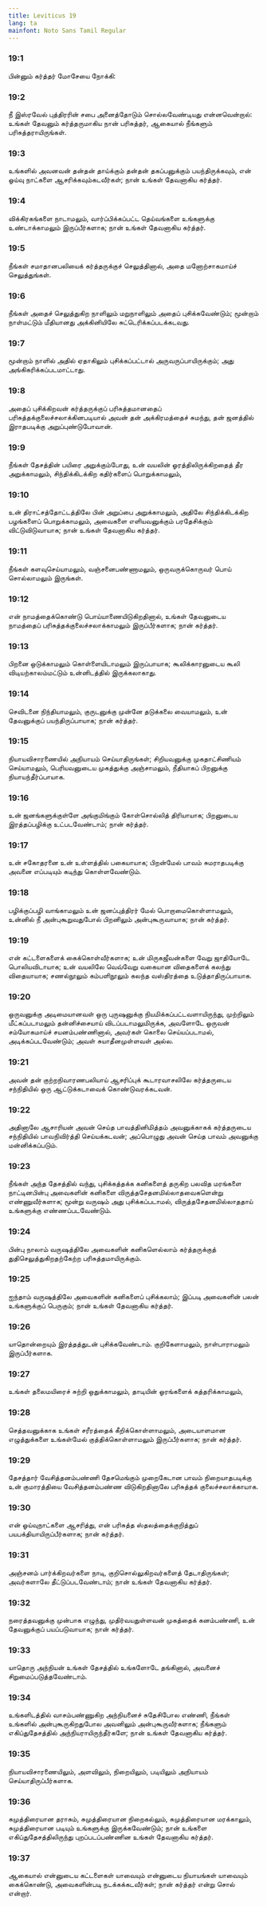 ```yaml
---
title: Leviticus 19
lang: ta
mainfont: Noto Sans Tamil Regular
---
```


###  19:1

பின்னும் கர்த்தர் மோசேயை நோக்கி:

###  19:2

நீ இஸ்ரவேல் புத்திரரின் சபை அனைத்தோடும் சொல்லவேண்டியது என்னவென்றால்: உங்கள் தேவனும் கர்த்தருமாகிய நான் பரிசுத்தர், ஆகையால் நீங்களும் பரிசுத்தராயிருங்கள்.

###  19:3

உங்களில் அவனவன் தன்தன் தாய்க்கும் தன்தன் தகப்பனுக்கும் பயந்திருக்கவும், என் ஓய்வு நாட்களை ஆசரிக்கவும்கடவீர்கள்; நான் உங்கள் தேவனாகிய கர்த்தர்.

###  19:4

விக்கிரகங்களை நாடாமலும், வார்ப்பிக்கப்பட்ட தெய்வங்களை உங்களுக்கு உண்டாக்காமலும் இருப்பீர்களாக; நான் உங்கள் தேவனாகிய கர்த்தர்.

###  19:5

நீங்கள் சமாதானபலியைக் கர்த்தருக்குச் செலுத்தினால், அதை மனோற்சாகமாய்ச் செலுத்துங்கள்.

###  19:6

நீங்கள் அதைச் செலுத்துகிற நாளிலும் மறுநாளிலும் அதைப் புசிக்கவேண்டும்; மூன்றாம் நாள்மட்டும் மீதியானது அக்கினியிலே சுட்டெரிக்கப்படக்கடவது.

###  19:7

மூன்றாம் நாளில் அதில் ஏதாகிலும் புசிக்கப்பட்டால் அருவருப்பாயிருக்கும்; அது அங்கிகரிக்கப்படமாட்டாது.

###  19:8

அதைப் புசிக்கிறவன் கர்த்தருக்குப் பரிசுத்தமானதைப் பரிசுத்தக்குலைச்சலாக்கினபடியால் அவன் தன் அக்கிரமத்தைச் சுமந்து, தன் ஜனத்தில் இராதபடிக்கு அறுப்புண்டுபோவான்.

###  19:9

நீங்கள் தேசத்தின் பயிரை அறுக்கும்போது, உன் வயலின் ஓரத்திலிருக்கிறதைத் தீர அறுக்காமலும், சிந்திக்கிடக்கிற கதிர்களைப் பொறுக்காமலும்,

###  19:10

உன் திராட்சத்தோட்டத்திலே பின் அறுப்பை அறுக்காமலும், அதிலே சிந்திக்கிடக்கிற பழங்களைப் பொறுக்காமலும், அவைகளை எளியவனுக்கும் பரதேசிக்கும் விட்டுவிடுவாயாக; நான் உங்கள் தேவனாகிய கர்த்தர்.

###  19:11

நீங்கள் களவுசெய்யாமலும், வஞ்சனைபண்ணாமலும், ஒருவருக்கொருவர் பொய் சொல்லாமலும் இருங்கள்.

###  19:12

என் நாமத்தைக்கொண்டு பொய்யாணையிடுகிறதினால், உங்கள் தேவனுடைய நாமத்தைப் பரிசுத்தக்குலைச்சலாக்காமலும் இருப்பீர்களாக; நான் கர்த்தர்.

###  19:13

பிறனை ஒடுக்காமலும் கொள்ளையிடாமலும் இருப்பாயாக; கூலிக்காரனுடைய கூலி விடியற்காலம்மட்டும் உன்னிடத்தில் இருக்கலாகாது.

###  19:14

செவிடனை நிந்தியாமலும், குருடனுக்கு முன்னே தடுக்கலை வையாமலும், உன் தேவனுக்குப் பயந்திருப்பாயாக; நான் கர்த்தர்.

###  19:15

நியாயவிசாரணையில் அநியாயம் செய்யாதிருங்கள்; சிறியவனுக்கு முகதாட்சிணியம் செய்யாமலும், பெரியவனுடைய முகத்துக்கு அஞ்சாமலும், நீதியாகப் பிறனுக்கு நியாயந்தீர்ப்பாயாக.

###  19:16

உன் ஜனங்களுக்குள்ளே அங்குமிங்கும் கோள்சொல்லித் திரியாயாக; பிறனுடைய இரத்தப்பழிக்கு உட்படவேண்டாம்; நான் கர்த்தர்.

###  19:17

உன் சகோதரனை உன் உள்ளத்தில் பகையாயாக; பிறன்மேல் பாவம் சுமராதபடிக்கு அவனை எப்படியும் கடிந்து கொள்ளவேண்டும்.

###  19:18

பழிக்குப்பழி வாங்காமலும் உன் ஜனப்புத்திரர் மேல் பொறாமைகொள்ளாமலும், உன்னில் நீ அன்புகூறுவதுபோல் பிறனிலும் அன்புகூருவாயாக; நான் கர்த்தர்.

###  19:19

என் கட்டளைகளைக் கைக்கொள்வீர்களாக; உன் மிருகஜீவன்களை வேறு ஜாதியோடே பொலியவிடாயாக; உன் வயலிலே வெவ்வேறு வகையான விதைகளைக் கலந்து விதையாயாக; சணல்நூலும் கம்பளிநூலும் கலந்த வஸ்திரத்தை உடுத்தாதிருப்பாயாக.

###  19:20

ஒருவனுக்கு அடிமையானவள் ஒரு புருஷனுக்கு நியமிக்கப்பட்டவளாயிருந்து, முற்றிலும் மீட்கப்படாமலும் தன்னிச்சையாய் விடப்படாமலுமிருக்க, அவளோடே ஒருவன் சம்யோகமாய்ச் சயனம்பண்ணினால், அவர்கள் கொலை செய்யப்படாமல், அடிக்கப்படவேண்டும்; அவள் சுயாதீனமுள்ளவள் அல்ல.

###  19:21

அவன் தன் குற்றநிவாரணபலியாய் ஆசரிப்புக் கூடாரவாசலிலே கர்த்தருடைய சந்நிதியில் ஒரு ஆட்டுக்கடாவைக் கொண்டுவரக்கடவன்.

###  19:22

அதினாலே ஆசாரியன் அவன் செய்த பாவத்தினிமித்தம் அவனுக்காகக் கர்த்தருடைய சந்நிதியில் பாவநிவிர்த்தி செய்யக்கடவன்; அப்பொழுது அவன் செய்த பாவம் அவனுக்கு மன்னிக்கப்படும்.

###  19:23

நீங்கள் அந்த தேசத்தில் வந்து, புசிக்கத்தக்க கனிகளைத் தருகிற பலவித மரங்களை நாட்டினபின்பு அவைகளின் கனிகளை விருத்தசேதனமில்லாதவைகளென்று எண்ணுவீர்களாக; மூன்று வருஷம் அது புசிக்கப்படாமல், விருத்தசேதனமில்லாததாய் உங்களுக்கு எண்ணப்படவேண்டும்.

###  19:24

பின்பு நாலாம் வருஷத்திலே அவைகளின் கனிகளெல்லாம் கர்த்தருக்குத் துதிசெலுத்துகிறதற்கேற்ற பரிசுத்தமாயிருக்கும்.

###  19:25

ஐந்தாம் வருஷத்திலே அவைகளின் கனிகளைப் புசிக்கலாம்; இப்படி அவைகளின் பலன் உங்களுக்குப் பெருகும்; நான் உங்கள் தேவனாகிய கர்த்தர்.

###  19:26

யாதொன்றையும் இரத்தத்துடன் புசிக்கவேண்டாம். குறிகேளாமலும், நாள்பாராமலும் இருப்பீர்களாக.

###  19:27

உங்கள் தலைமயிரைச் சுற்றி ஒதுக்காமலும், தாடியின் ஓரங்களைக் கத்தரிக்காமலும்,

###  19:28

செத்தவனுக்காக உங்கள் சரீரத்தைக் கீறிக்கொள்ளாமலும், அடையாளமான எழுத்துக்களை உங்கள்மேல் குத்திக்கொள்ளாமலும் இருப்பீர்களாக; நான் கர்த்தர்.

###  19:29

தேசத்தார் வேசித்தனம்பண்ணி தேசமெங்கும் முறைகேடான பாவம் நிறையாதபடிக்கு உன் குமாரத்தியை வேசித்தனம்பண்ண விடுகிறதினாலே பரிசுத்தக் குலைச்சலாக்காயாக.

###  19:30

என் ஓய்வுநாட்களை ஆசரித்து, என் பரிசுத்த ஸ்தலத்தைக்குறித்துப் பயபக்தியாயிருப்பீர்களாக; நான் கர்த்தர்.

###  19:31

அஞ்சனம் பார்க்கிறவர்களை நாடி, குறிசொல்லுகிறவர்களைத் தேடாதிருங்கள்; அவர்களாலே தீட்டுப்படவேண்டாம்; நான் உங்கள் தேவனாகிய கர்த்தர்.

###  19:32

நரைத்தவனுக்கு முன்பாக எழுந்து, முதிர்வயதுள்ளவன் முகத்தைக் கனம்பண்ணி, உன் தேவனுக்குப் பயப்படுவாயாக; நான் கர்த்தர்.

###  19:33

யாதொரு அந்நியன் உங்கள் தேசத்தில் உங்களோடே தங்கினால், அவனைச் சிறுமைப்படுத்தவேண்டாம்.

###  19:34

உங்களிடத்தில் வாசம்பண்ணுகிற அந்நியனைச் சுதேசிபோல எண்ணி, நீங்கள் உங்களில் அன்புகூருகிறதுபோல அவனிலும் அன்புகூருவீர்களாக; நீங்களும் எகிப்துதேசத்தில் அந்நியராயிருந்தீர்களே; நான் உங்கள் தேவனாகிய கர்த்தர்.

###  19:35

நியாயவிசாரணையிலும், அளவிலும், நிறையிலும், படியிலும் அநியாயம் செய்யாதிருப்பீர்களாக.

###  19:36

சுமுத்திரையான தராசும், சுமுத்திரையான நிறைகல்லும், சுமுத்திரையான மரக்காலும், சுமுத்திரையான படியும் உங்களுக்கு இருக்கவேண்டும்; நான் உங்களை எகிப்துதேசத்திலிருந்து புறப்படப்பண்ணின உங்கள் தேவனாகிய கர்த்தர்.

###  19:37

ஆகையால் என்னுடைய கட்டளைகள் யாவையும் என்னுடைய நியாயங்கள் யாவையும் கைக்கொண்டு, அவைகளின்படி நடக்கக்கடவீர்கள்; நான் கர்த்தர் என்று சொல் என்றார்.

